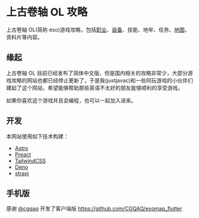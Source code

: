 # 上古卷轴 OL 攻略

上古卷轴 OL(简称
eso)游戏攻略，包括[职业](https://eso.denohub.com/class)、[装备](https://eso.denohub.com/set)、技能、地牢、任务、[地图](https://eso.denohub.com/map/27)、资料片等内容。

## 缘起

上古卷轴 OL
目前已经发布了简体中文版，但是国内相关的攻略非常少，大部分游戏攻略的网站也都已经停止更新了，于是我(justjavac)和一些同玩游戏的小伙伴们建起了这个网站，希望能够帮助那些英语不太好的朋友能够顺利的享受游戏。

如果你喜欢这个游戏并且会编程，也可以一起加入进来。

## 开发

本网站使用如下技术构建：

- [Astro](https://astro.build)
- [Preact](https://preactjs.com)
- [TailwindCSS](https://tailwindcss.com)
- [Deno](https://deno.land)
- [strapi](https://strapi.io)

## 手机版

感谢 [@cgqaq](https://github.com/cgqaq) 开发了客户端版 <https://github.com/CGQAQ/esomap_flutter>

